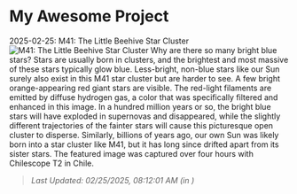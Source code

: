 # My Awesome Project

<!-- APOD Start -->
2025-02-25: M41: The Little Beehive Star Cluster
![M41: The Little Beehive Star Cluster](https://apod.nasa.gov/apod/image/2502/M41_Li_960.jpg)
Why are there so many bright blue stars?  Stars are usually born in clusters, and the brightest and most massive of these stars typically glow blue. Less-bright, non-blue stars like our Sun surely also exist in this M41 star cluster but are harder to see. A few bright orange-appearing red giant stars are visible. The red-light filaments are emitted by diffuse hydrogen gas, a color that was specifically filtered and enhanced in this image.  In a hundred million years or so, the bright blue stars will have exploded in supernovas and disappeared, while the slightly different trajectories of the fainter stars will cause this picturesque open cluster to disperse. Similarly, billions of years ago, our own Sun was likely born into a star cluster like M41, but it has long since drifted apart from its sister stars. The featured image was captured over four hours with Chilescope T2 in Chile.
> _Last Updated: 02/25/2025, 08:12:01 AM (in )_
<!-- APOD End -->
